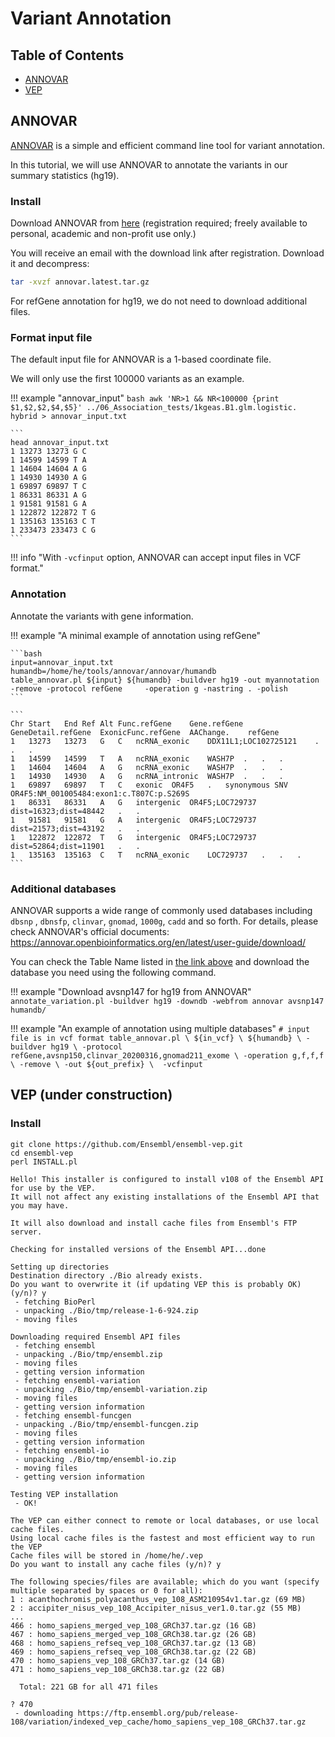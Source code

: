 # Variant Annotation
## Table of Contents
- [ANNOVAR](#annovar)
- [VEP](#vep)

## ANNOVAR

[ANNOVAR](https://annovar.openbioinformatics.org/en/latest/) is a simple and efficient command line tool for variant annotation. 

In this tutorial, we will use ANNOVAR to annotate the variants in our summary statistics (hg19).

### Install

Download ANNOVAR from [here](https://annovar.openbioinformatics.org/en/latest/user-guide/download/) (registration required; freely available to personal, academic and non-profit use only.)

You will receive an email with the download link after registration. Download it and decompress:

```bash
tar -xvzf annovar.latest.tar.gz
```

For refGene annotation for hg19, we do not need to download additional files.

### Format input file

The default input file for ANNOVAR is a 1-based coordinate file.

We will only use the first 100000 variants as an example.

!!! example "annovar_input"
    ```bash
    awk 'NR>1 && NR<100000 {print $1,$2,$2,$4,$5}' ../06_Association_tests/1kgeas.B1.glm.logistic.    hybrid > annovar_input.txt
    ```
    
    ```
    head annovar_input.txt 
    1 13273 13273 G C
    1 14599 14599 T A
    1 14604 14604 A G
    1 14930 14930 A G
    1 69897 69897 T C
    1 86331 86331 A G
    1 91581 91581 G A
    1 122872 122872 T G
    1 135163 135163 C T
    1 233473 233473 C G
    ```

!!! info "With `-vcfinput` option, ANNOVAR can accept input files in VCF format."
    

### Annotation
Annotate the variants with gene information.

!!! example "A minimal example of annotation using refGene"
    
    ```bash
    input=annovar_input.txt
    humandb=/home/he/tools/annovar/annovar/humandb
    table_annovar.pl ${input} ${humandb} -buildver hg19 -out myannotation -remove -protocol refGene     -operation g -nastring . -polish
    ```
    
    ```
    Chr	Start	End	Ref	Alt	Func.refGene	Gene.refGene	GeneDetail.refGene	ExonicFunc.refGene	AAChange.    refGene
    1	13273	13273	G	C	ncRNA_exonic	DDX11L1;LOC102725121	.	.	.
    1	14599	14599	T	A	ncRNA_exonic	WASH7P	.	.	.
    1	14604	14604	A	G	ncRNA_exonic	WASH7P	.	.	.
    1	14930	14930	A	G	ncRNA_intronic	WASH7P	.	.	.
    1	69897	69897	T	C	exonic	OR4F5	.	synonymous SNV	OR4F5:NM_001005484:exon1:c.T807C:p.S269S
    1	86331	86331	A	G	intergenic	OR4F5;LOC729737	dist=16323;dist=48442	.	.
    1	91581	91581	G	A	intergenic	OR4F5;LOC729737	dist=21573;dist=43192	.	.
    1	122872	122872	T	G	intergenic	OR4F5;LOC729737	dist=52864;dist=11901	.	.
    1	135163	135163	C	T	ncRNA_exonic	LOC729737	.	.	.
    ```

### Additional databases

ANNOVAR supports a wide range of commonly used databases including `dbsnp` , `dbnsfp`, `clinvar`, `gnomad`, `1000g`, `cadd` and so forth. For details, please check ANNOVAR's official documents: https://annovar.openbioinformatics.org/en/latest/user-guide/download/

You can check the Table Name listed in [the link above](https://annovar.openbioinformatics.org/en/latest/user-guide/download/)  and download the database you need using the following command.

!!! example "Download avsnp147 for hg19 from ANNOVAR"
    ```
    annotate_variation.pl -buildver hg19 -downdb -webfrom annovar avsnp147 humandb/
    ```

!!! example "An example of annotation using multiple databases"
    ```
    # input file is in vcf format
    table_annovar.pl \
      ${in_vcf} \
      ${humandb} \
      -buildver hg19 \
      -protocol refGene,avsnp150,clinvar_20200316,gnomad211_exome \
      -operation g,f,f,f \
      -remove \
      -out ${out_prefix} \ 
      -vcfinput
    ```

## VEP (under construction)

### Install

```
git clone https://github.com/Ensembl/ensembl-vep.git
cd ensembl-vep
perl INSTALL.pl
```


```
Hello! This installer is configured to install v108 of the Ensembl API for use by the VEP.
It will not affect any existing installations of the Ensembl API that you may have.

It will also download and install cache files from Ensembl's FTP server.

Checking for installed versions of the Ensembl API...done

Setting up directories
Destination directory ./Bio already exists.
Do you want to overwrite it (if updating VEP this is probably OK) (y/n)? y
 - fetching BioPerl
 - unpacking ./Bio/tmp/release-1-6-924.zip
 - moving files

Downloading required Ensembl API files
 - fetching ensembl
 - unpacking ./Bio/tmp/ensembl.zip
 - moving files
 - getting version information
 - fetching ensembl-variation
 - unpacking ./Bio/tmp/ensembl-variation.zip
 - moving files
 - getting version information
 - fetching ensembl-funcgen
 - unpacking ./Bio/tmp/ensembl-funcgen.zip
 - moving files
 - getting version information
 - fetching ensembl-io
 - unpacking ./Bio/tmp/ensembl-io.zip
 - moving files
 - getting version information

Testing VEP installation
 - OK!

The VEP can either connect to remote or local databases, or use local cache files.
Using local cache files is the fastest and most efficient way to run the VEP
Cache files will be stored in /home/he/.vep
Do you want to install any cache files (y/n)? y

The following species/files are available; which do you want (specify multiple separated by spaces or 0 for all): 
1 : acanthochromis_polyacanthus_vep_108_ASM210954v1.tar.gz (69 MB)
2 : accipiter_nisus_vep_108_Accipiter_nisus_ver1.0.tar.gz (55 MB)
...
466 : homo_sapiens_merged_vep_108_GRCh37.tar.gz (16 GB)
467 : homo_sapiens_merged_vep_108_GRCh38.tar.gz (26 GB)
468 : homo_sapiens_refseq_vep_108_GRCh37.tar.gz (13 GB)
469 : homo_sapiens_refseq_vep_108_GRCh38.tar.gz (22 GB)
470 : homo_sapiens_vep_108_GRCh37.tar.gz (14 GB)
471 : homo_sapiens_vep_108_GRCh38.tar.gz (22 GB)

  Total: 221 GB for all 471 files

? 470
 - downloading https://ftp.ensembl.org/pub/release-108/variation/indexed_vep_cache/homo_sapiens_vep_108_GRCh37.tar.gz
```

